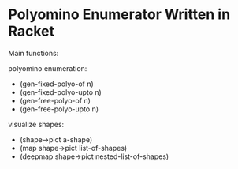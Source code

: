 # Polyomino Enumerator Written in Racket

Main functions:

polyomino enumeration:
- (gen-fixed-polyo-of n)
- (gen-fixed-polyo-upto n)
- (gen-free-polyo-of n)
- (gen-free-polyo-upto n)

visualize shapes:
- (shape->pict a-shape)
- (map shape->pict list-of-shapes)
- (deepmap shape->pict nested-list-of-shapes)